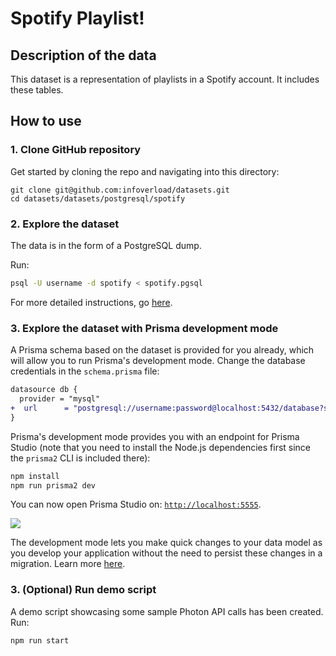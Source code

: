 # Spotify Playlist!

## Description of the data

This dataset is a representation of playlists in a Spotify account.  It includes these tables.


## How to use

### 1. Clone GitHub repository

Get started by cloning the repo and navigating into this directory:

```
git clone git@github.com:infoverload/datasets.git
cd datasets/datasets/postgresql/spotify
```

### 2. Explore the dataset

The data is in the form of a PostgreSQL dump. 

Run:

```sh
psql -U username -d spotify < spotify.pgsql 
```

For more detailed instructions, go [here](../README.md).


### 3. Explore the dataset with Prisma development mode

A Prisma schema based on the dataset is provided for you already, which will allow you to run Prisma's development mode. Change the database credentials in the `schema.prisma` file:

```diff
datasource db {
  provider = "mysql"
+  url      = "postgresql://username:password@localhost:5432/database?schema=public"
}
```

Prisma's development mode provides you with an endpoint for Prisma Studio (note that you need to install the Node.js dependencies first since the `prisma2` CLI is included there):

```sh
npm install
npm run prisma2 dev
```

You can now open Prisma Studio on: [`http://localhost:5555`](http://localhost:5555).

![](https://i.imgur.com/rvbkFUCr.png)

The development mode lets you make quick changes to your data model as you develop your application without the need to persist these changes in a migration.  Learn more [here](https://github.com/prisma/prisma2/blob/master/docs/development-mode.md).


### 3. (Optional) Run demo script

A demo script showcasing some sample Photon API calls has been created.  Run:

```sh
npm run start
```
